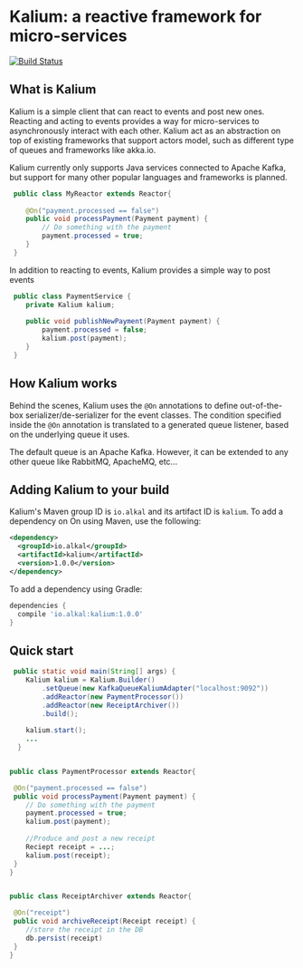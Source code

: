 # Kalium: a reactive framework for micro-services
[![Build Status](https://travis-ci.org/alkal-io/kalium.svg?branch=master)](https://travis-ci.org/alkal-io/kalium)

## What is Kalium
Kalium is a simple client that can react to events and post new ones. Reacting and acting to events provides a way for micro-services to asynchronously interact with each other. 
Kalium act as an abstraction on top of existing frameworks that support actors model, such as different type of queues and frameworks like akka.io.


Kalium currently only supports Java services connected to Apache Kafka, but support for many other popular languages and frameworks is planned.


``` java
 public class MyReactor extends Reactor{
    
    @On("payment.processed == false")
    public void processPayment(Payment payment) {
        // Do something with the payment
        payment.processed = true;
    }
 }
```

In addition to reacting to events, Kalium provides a simple way to post events
``` java
 public class PaymentService {
    private Kalium kalium;    
    
    public void publishNewPayment(Payment payment) {
        payment.processed = false;
        kalium.post(payment);
    }
 }
```

## How Kalium works
Behind the scenes, Kalium uses the ```@On``` annotations to define out-of-the-box serializer/de-serializer for the event classes. The condition specified inside the ```@On``` annotation is translated to a generated queue listener,  based on the underlying queue it uses.

The default queue is an Apache Kafka. However, it can be extended to any other queue like RabbitMQ, ApacheMQ, etc...
## Adding Kalium to your build

Kalium's Maven group ID is `io.alkal` and its artifact ID is `kalium`.
To add a dependency on On using Maven, use the following:

```xml
<dependency>
  <groupId>io.alkal</groupId>
  <artifactId>kalium</artifactId>
  <version>1.0.0</version>
</dependency>
```

To add a dependency using Gradle:

```gradle
dependencies {
  compile 'io.alkal:kalium:1.0.0'
}
```

## Quick start
``` java
 public static void main(String[] args) {
    Kalium kalium = Kalium.Builder()
        .setQueue(new KafkaQueueKaliumAdapter("localhost:9092"))
        .addReactor(new PaymentProcessor())
        .addReactor(new ReceiptArchiver())
        .build();
        
    kalium.start();
    ...
  }
```


``` java

public class PaymentProcessor extends Reactor{

 @On("payment.processed == false")
 public void processPayment(Payment payment) {
    // Do something with the payment
    payment.processed = true;
    kalium.post(payment);
    
    //Produce and post a new receipt
    Reciept receipt = ...;
    kalium.post(receipt);
 }
}
```
``` java

public class ReceiptArchiver extends Reactor{

 @On("receipt")
 public void archiveReceipt(Receipt receipt) {
    //store the receipt in the DB
    db.persist(receipt)
 }
}
```
